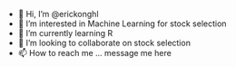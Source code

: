 - 👋 Hi, I’m @erickonghl
- 👀 I’m interested in Machine Learning for stock selection
- 🌱 I’m currently learning R
- 💞️ I’m looking to collaborate on stock selection
- 📫 How to reach me ... message me here

<!---
erickonghl/erickonghl is a ✨ special ✨ repository because its `README.md` (this file) appears on your GitHub profile.
You can click the Preview link to take a look at your changes.
--->
